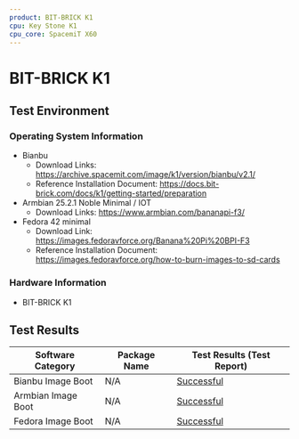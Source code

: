 ```yaml
---
product: BIT-BRICK K1
cpu: Key Stone K1
cpu_core: SpacemiT X60
---
```


# BIT-BRICK K1

## Test Environment

### Operating System Information

- Bianbu
    - Download Links: https://archive.spacemit.com/image/k1/version/bianbu/v2.1/
    - Reference Installation Document: https://docs.bit-brick.com/docs/k1/getting-started/preparation
- Armbian 25.2.1 Noble Minimal / IOT
    - Download Links: https://www.armbian.com/bananapi-f3/
- Fedora 42 minimal
    - Download Link: https://images.fedoravforce.org/Banana%20Pi%20BPI-F3
    - Reference Installation Document: https://images.fedoravforce.org/how-to-burn-images-to-sd-cards

### Hardware Information

- BIT-BRICK K1

## Test Results

| Software Category  | Package Name | Test Results (Test Report) |
|--------------------|--------------|----------------------------|
| Bianbu Image Boot  | N/A          | [Successful][Bianbu]       |
| Armbian Image Boot | N/A          | [Successful][armbian]      |
| Fedora Image Boot  | N/A          | [Successful][fedora]       |

[Bianbu]: ./Bianbu/README.md
[armbian]: ./Armbian/README.md
[fedora]: ./Fedora/README.md

